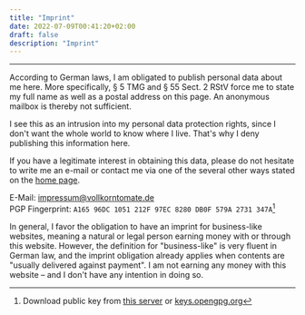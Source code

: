 ```yaml
---
title: "Imprint"
date: 2022-07-09T00:41:20+02:00
draft: false
description: "Imprint"
---
```


---

According to German laws, I am obligated to publish personal data about me here. More specifically, § 5 TMG and § 55 Sect. 2 RStV force me to state my full name as well as a postal address on this page. An anonymous mailbox is thereby not sufficient.

I see this as an intrusion into my personal data protection rights, since I don't want the whole world to know where I live. That's why I deny publishing this information here.

If you have a legitimate interest in obtaining this data, please do not hesitate to write me an e-mail or contact me via one of the several other ways stated on the [home page](/).

E-Mail: impressum@vollkorntomate.de\
PGP Fingerprint: `A165 96DC 1051 212F 97EC 8280 DB0F 579A 2731 347A`[^pgpdownload]

In general, I favor the obligation to have an imprint for business-like websites, meaning a natural or legal person earning money with or through this website. However, the definition for "business-like" is very fluent in German law, and the imprint obligation already applies when contents are "usually delivered against payment". I am not earning any money with this website – and I don't have any intention in doing so.

[^pgpdownload]: Download public key from [this server](/files/gpg-pubkey-impressum.asc) or [keys.opengpg.org](https://keys.openpgp.org/vks/v1/by-fingerprint/A16596DC1051212F97EC8280DB0F579A2731347A)